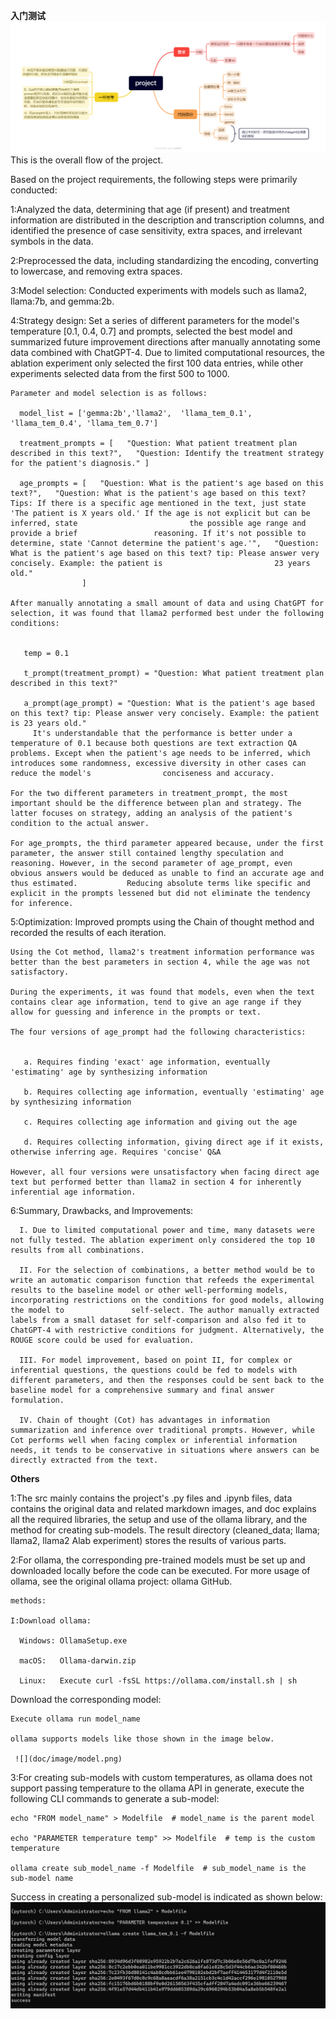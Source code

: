 **入门测试**
![这是project的整体流程](doc/image/guide.png)
This is the overall flow of the project.

Based on the project requirements, the following steps were primarily conducted:

  1:Analyzed the data, determining that age (if present) and treatment information are distributed in the description and transcription columns, and identified the presence of case sensitivity, extra spaces, and irrelevant symbols in the data.

  2:Preprocessed the data, including standardizing the encoding, converting to lowercase, and removing extra spaces.

  3:Model selection: Conducted experiments with models such as llama2, llama:7b, and gemma:2b.

  4:Strategy design: Set a series of different parameters for the model's temperature [0.1, 0.4, 0.7] and prompts, selected the best model and summarized future improvement directions after manually annotating some data combined with ChatGPT-4. Due to limited computational resources, the         ablation experiment only selected the first 100 data entries, while other experiments selected data from the first 500 to 1000.

    Parameter and model selection is as follows:

      model_list = ['gemma:2b','llama2',  'llama_tem_0.1', 'llama_tem_0.4', 'llama_tem_0.7']
 
      treatment_prompts = [   "Question: What patient treatment plan described in this text?",   "Question: Identify the treatment strategy for the patient's diagnosis." ]
 
      age_prompts = [   "Question: What is the patient's age based on this text?",   "Question: What is the patient's age based on this text? Tips: If there is a specific age mentioned in the text, just state 'The patient is X years old.' If the age is not explicit but can be inferred, state                         the possible age range and provide a brief                 reasoning. If it's not possible to determine, state 'Cannot determine the patient's age.'",   "Question: What is the patient's age based on this text? tip: Please answer very concisely. Example: the patient is                         23 years old."
                    ]

    After manually annotating a small amount of data and using ChatGPT for selection, it was found that llama2 performed best under the following conditions:


       temp = 0.1
       
       t_prompt(treatment_prompt) = "Question: What patient treatment plan described in this text?"
       
       a_prompt(age_prompt) = "Question: What is the patient's age based on this text? tip: Please answer very concisely. Example: the patient is 23 years old."
         It's understandable that the performance is better under a temperature of 0.1 because both questions are text extraction QA problems. Except when the patient's age needs to be inferred, which introduces some randomness, excessive diversity in other cases can reduce the model's                conciseness and accuracy.

    For the two different parameters in treatment_prompt, the most important should be the difference between plan and strategy. The latter focuses on strategy, adding an analysis of the patient's condition to the actual answer.

    For age_prompts, the third parameter appeared because, under the first parameter, the answer still contained lengthy speculation and reasoning. However, in the second parameter of age_prompt, even obvious answers would be deduced as unable to find an accurate age and thus estimated.           Reducing absolute terms like specific and explicit in the prompts lessened but did not eliminate the tendency for inference.

  5:Optimization: Improved prompts using the Chain of thought method and recorded the results of each iteration.

    Using the Cot method, llama2's treatment information performance was better than the best parameters in section 4, while the age was not satisfactory.

    During the experiments, it was found that models, even when the text contains clear age information, tend to give an age range if they allow for guessing and inference in the prompts or text.

    The four versions of age_prompt had the following characteristics:


       a. Requires finding 'exact' age information, eventually 'estimating' age by synthesizing information
       
       b. Requires collecting age information, eventually 'estimating' age by synthesizing information

       c. Requires collecting age information and giving out the age

       d. Requires collecting information, giving direct age if it exists, otherwise inferring age. Requires 'concise' Q&A
         
    However, all four versions were unsatisfactory when facing direct age text but performed better than llama2 in section 4 for inherently inferential age information.
  
  6:Summary, Drawbacks, and Improvements:

      I. Due to limited computational power and time, many datasets were not fully tested. The ablation experiment only considered the top 10 results from all combinations.

      II. For the selection of combinations, a better method would be to write an automatic comparison function that refeeds the experimental results to the baseline model or other well-performing models, incorporating restrictions on the conditions for good models, allowing the model to               self-select. The author manually extracted labels from a small dataset for self-comparison and also fed it to ChatGPT-4 with restrictive conditions for judgment. Alternatively, the ROUGE score could be used for evaluation.

      III. For model improvement, based on point II, for complex or inferential questions, the questions could be fed to models with different parameters, and then the responses could be sent back to the baseline model for a comprehensive summary and final answer formulation.

      IV. Chain of thought (Cot) has advantages in information summarization and inference over traditional prompts. However, while Cot performs well when facing complex or inferential information needs, it tends to be conservative in situations where answers can be directly extracted from the text.



**Others**

  1:The src mainly contains the project's .py files and .ipynb files, data contains the original data and related markdown images, and doc explains all the required libraries, the setup and use of the ollama library, and the method for creating sub-models. The result directory (cleaned_data;      llama; llama2, llama2 Alab experiment) stores the results of various parts.

  2:For ollama, the corresponding pre-trained models must be set up and downloaded locally before the code can be executed. For more usage of ollama, see the original ollama project: ollama GitHub.

    methods:

    I:Download ollama:

      Windows: OllamaSetup.exe
      
      macOS:   Ollama-darwin.zip
      
      Linux:   Execute curl -fsSL https://ollama.com/install.sh | sh
      
Download the corresponding model:

    Execute ollama run model_name
    
    ollama supports models like those shown in the image below.

     ![](doc/image/model.png)

  3:For creating sub-models with custom temperatures, as ollama does not support passing temperature to the ollama API in generate, execute the following CLI commands to generate a sub-model:


    echo "FROM model_name" > Modelfile  # model_name is the parent model
    
    echo "PARAMETER temperature temp" >> Modelfile  # temp is the custom temperature
    
    ollama create sub_model_name -f Modelfile  # sub_model_name is the sub-model name

Success in creating a personalized sub-model is indicated as shown below:
  ![](doc/image/create_sub_model.png)

